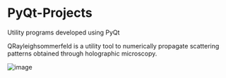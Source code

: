 # PyQt-Projects
Utility programs developed using PyQt

QRayleighsommerfeld is a utility tool to numerically propagate scattering patterns obtained through holographic microscopy.

![image](https://user-images.githubusercontent.com/55156956/202977683-9d4b3dc9-ecd3-4c11-aac2-5f288028e883.png)
